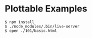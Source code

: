 # Plottable Examples

```
$ npm install
$ ./node_modules/.bin/live-server
$ open ./101/basic.html
```
